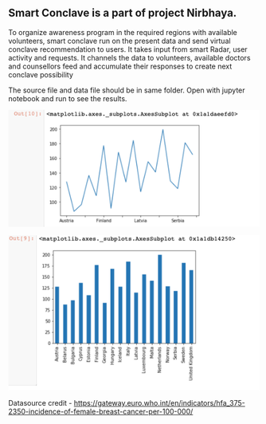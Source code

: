 ## Smart Conclave is a part of project Nirbhaya.

To organize awareness program in the required regions with available volunteers, 
smart conclave run on the present data and send virtual conclave recommendation to users. 
It takes input from smart Radar, user activity and requests. It channels the data to volunteers,
available doctors and counsellors feed and accumulate their responses to create next conclave possibility



The source file and data file should be in same folder. Open with jupyter notebook and run to see the results. 

![](https://github.com/hackForPink/project_nirbhaya/blob/smartRadarConclave/smart%20concalve/images/aa.png)

![](https://github.com/hackForPink/project_nirbhaya/blob/smartRadarConclave/smart%20concalve/images/gg.png)

Datasource credit - https://gateway.euro.who.int/en/indicators/hfa_375-2350-incidence-of-female-breast-cancer-per-100-000/
